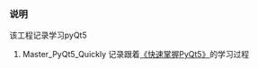 ### 说明
该工程记录学习pyQt5

1. Master_PyQt5_Quickly 记录跟着[《快速掌握PyQt5》](https://blog.csdn.net/la_vie_est_belle/category_9279128.html)的学习过程


